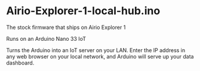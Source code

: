 # Airio-Explorer-1-local-hub.ino
The stock firmware that ships on Airio Explorer 1

Runs on an Arduino Nano 33 IoT

Turns the Arduino into an IoT server on your LAN. Enter the IP address in any web browser on your local network, and Arduino will serve up your data dashboard.
